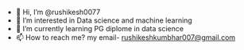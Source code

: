 - 👋 Hi, I’m @rushikesh0077
- 👀 I’m interested in Data science and machine learning
- 🌱 I’m currently learning PG diplome in data science
- 📫 How to reach me? my email- rushikeshkumbhar007@gmail.com

<!---
rushikesh0077/rushikesh0077 is a ✨ special ✨ repository because its `README.md` (this file) appears on your GitHub profile.
You can click the Preview link to take a look at your changes.
--->
